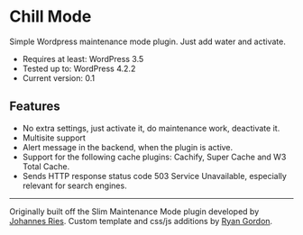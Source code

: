 # Chill Mode
Simple Wordpress maintenance mode plugin. Just add water and activate.
- Requires at least: WordPress 3.5
- Tested up to: WordPress 4.2.2
- Current version: 0.1

## Features
- No extra settings, just activate it, do maintenance work, deactivate it.
- Multisite support
- Alert message in the backend, when the plugin is active.
- Support for the following cache plugins: Cachify, Super Cache and W3 Total Cache.
- Sends HTTP response status code 503 Service Unavailable, especially relevant for search engines.

---
Originally built off the Slim Maintenance Mode plugin developed by [Johannes Ries](https://github.com/wpdocde/slim-maintenance-mode).
Custom template and css/js additions by [Ryan Gordon](http://supryan.com).